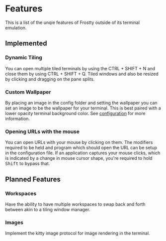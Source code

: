 # Features

This is a list of the unqie features of Frostty outside of its terminal emulation.

## Implemented

### Dynamic Tiling

You can open multiple tiled terminals by using the CTRL + SHIFT + N and close them
by using CTRL + SHIFT + Q. Tiled windows and also be resized by clicking and dragging
on the pane splits.

### Custom Wallpaper

By placing an image in the config folder and setting the wallpaper you can set
an image to be the wallpaper for your terminal. This is best paired with a lower
opacity terminal background color. See [configuration](./configuration.md) for more
information.

### Opening URLs with the mouse

You can open URLs with your mouse by clicking on them. The modifiers required to
be held and program which should open the URL can be setup in the configuration
file. If an application captures your mouse clicks, which is indicated by a
change in mouse cursor shape, you're required to hold <kbd>Shift</kbd> to bypass
that.

## Planned Features

### Workspaces

Have the ability to have multiple workspaces to swap back and forth between akin
to a tiling window manager.

### Images

Implement the kitty image protocol for image rendering in the terminal.
